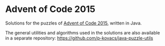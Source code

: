 # Advent of Code 2015

Solutions for the puzzles of [Advent of Code 2015](https://adventofcode.com/2015), written in Java.

The general utilities and algorithms used in the solutions are also available in a separate repository:
https://github.com/p-kovacs/java-puzzle-utils
